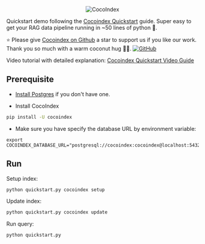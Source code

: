 <p align="center">
    <img src="https://cocoindex.io/images/github.svg" alt="CocoIndex">
</p>

Quickstart demo following the [Cocoindex Quickstart](https://cocoindex.io/docs/quickstart) guide.
Super easy to get your RAG data pipeline running in ~50 lines of python 🚀.

⭐ Please give [Cocoindex on Github](https://github.com/cocoindex-io/cocoindex) a star to support us if you like our work. Thank you so much with a warm coconut hug 🥥🤗. [![GitHub](https://img.shields.io/github/stars/cocoindex-io/cocoindex?color=5B5BD6)](https://github.com/cocoindex-io/cocoindex)


Video tutorial with detailed explanation: [Cocoindex Quickstart Video Guide](https://www.youtube.com/watch?v=dQw4w9WgXcQ)

## Prerequisite
- [Install Postgres](https://cocoindex.io/docs/getting_started/installation#-install-postgres) if you don't have one.

- Install CocoIndex
```bash
pip install -U cocoindex
```

-  Make sure you have specify the database URL by environment variable:
```
export COCOINDEX_DATABASE_URL="postgresql://cocoindex:cocoindex@localhost:5432/cocoindex"
```

## Run

Setup index:

```bash
python quickstart.py cocoindex setup
```

Update index:

```bash
python quickstart.py cocoindex update
```

Run query:

```bash
python quickstart.py
```